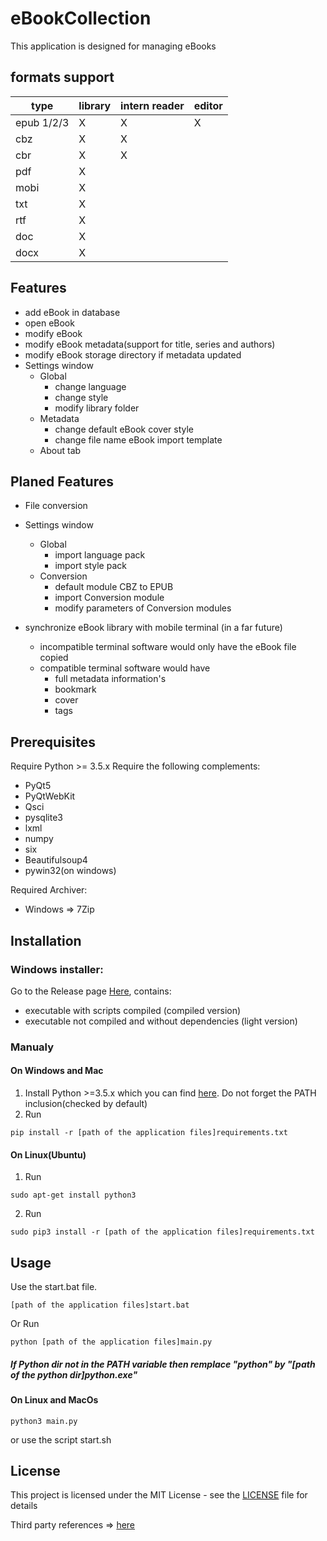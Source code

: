 # eBookCollection
This application is designed for managing eBooks

## formats support
type | library | intern reader | editor
------ | ------ | ------ | ------
epub 1/2/3 | X | X | X
cbz | X | X |
cbr | X | X |
pdf | X |  |
mobi | X |  |
txt | X |  |
rtf | X |  |
doc | X |  |
docx | X |  |

## Features
- add eBook in database
- open eBook
- modify eBook
- modify eBook metadata(support for title, series and authors)
- modify eBook storage directory if metadata updated
- Settings window
    - Global
        - change language
        - change style
        - modify library folder
    - Metadata
        - change default eBook cover style
        - change file name eBook import template
    - About tab

## Planed Features
- File conversion
- Settings window
    - Global
        - import language pack
        - import style pack
    - Conversion
        - default module CBZ to EPUB
        - import Conversion module
        - modify parameters of Conversion modules

- synchronize eBook library with mobile terminal (in a far future)
    - incompatible terminal software would only have the eBook file copied
    - compatible terminal software would have
        - full metadata information's
        - bookmark
        - cover
        - tags


## Prerequisites

Require Python >= 3.5.x
Require the following complements:
- PyQt5
- PyQtWebKit
- Qsci
- pysqlite3
- lxml
- numpy
- six
- Beautifulsoup4
- pywin32(on windows)

Required Archiver:
- Windows => 7Zip

## Installation
### Windows installer: 
Go to the Release page [Here](https://github.com/LordKBX/EbookCollection/releases), contains:
- executable with scripts compiled (compiled version) 
- executable not compiled and without dependencies (light version)

### Manualy
#### On Windows and Mac
1. Install Python >=3.5.x which you can find [here](https://www.python.org/downloads/ "Python Download Link"). Do not forget the PATH inclusion(checked by default)
2. Run
```
pip install -r [path of the application files]requirements.txt
```
#### On Linux(Ubuntu)
1. Run 
```
sudo apt-get install python3
```
2. Run
```
sudo pip3 install -r [path of the application files]requirements.txt
```

## Usage
Use the start.bat file. 
```
[path of the application files]start.bat
```
Or Run
```
python [path of the application files]main.py
```
##### If Python dir not in the PATH variable then remplace "python" by "[path of the python dir]python.exe"


#### On Linux and MacOs
```
python3 main.py
```
or use the script start.sh

## License

This project is licensed under the MIT License - see the [LICENSE](LICENSE) file for details

Third party references => [here](./README-third_party.md)